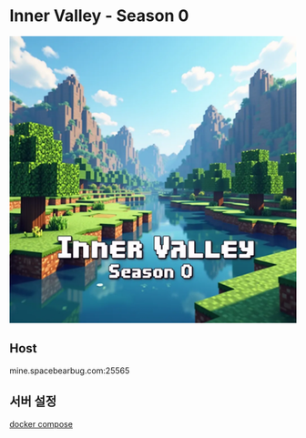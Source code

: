 # Inner Valley - Season 0

![Inner Valley](innervalley.webp)

## Host

mine.spacebearbug.com:25565

## 서버 설정

[docker compose](docker-compose.yml)
